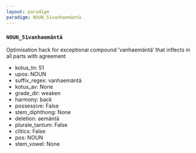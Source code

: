 ```yaml
---
layout: paradigm
paradigm: NOUN_51vanhaemäntä
---
```

### ` NOUN_51vanhaemäntä `

Optimisation hack for exceptional compound ’vanhaemäntä’ that inflects in all parts with agreement
* kotus_tn: 51
* upos: NOUN
* suffix_regex: vanhaemäntä
* kotus_av: None
* grade_dir: weaken
* harmony: back
* possessive: False
* stem_diphthong: None
* deletion: aemäntä
* plurale_tantum: False
* clitics: False
* pos: NOUN
* stem_vowel: None
